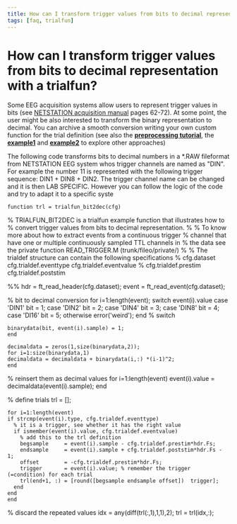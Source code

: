 ```yaml
---
title: How can I transform trigger values from bits to decimal representation with a trialfun?
tags: [faq, trialfun]
---
```


# How can I transform trigger values from bits to decimal representation with a trialfun?

Some EEG acquisition systems allow users to represent trigger values in bits (see [NETSTATION acquisition manual](http://cb3.unl.edu/dbrainlab/wp-content/uploads/sites/2/2013/12/Acquisition_Manual.pdf) pages 62-72). At some point, the user might be also interested to transform the binary representation to decimal. You can archive a smooth conversion writing your own custom function for the trial definition (see also the **[preprocessing tutorial](/tutorial/preprocessing#use_your_own_function_for_trial_selection)**, the **[example1](/example/detect_the_muscle_activity_in_an_emg_channel_and_use_that_as_trial_definition)** and **[example2](/example/making_your_own_trialfun_for_conditional_trial_definition)** to explore other approaches) 

The following code transforms bits to decimal numbers in a *.RAW fileformat from NETSTATION EEG system whos trigger channels are named as "DIN". For example the number 11 is represented with the following trigger sequence: DIN1 + DIN8 + DIN2. The trigger channel name can be changed and it is then LAB SPECIFIC. However you can follow the logic of the code and try to adapt it to a specific syste

    function trl = trialfun_bit2dec(cfg)
  
  % TRIALFUN_BIT2DEC is a trialfun example function that illustrates how to
  % convert trigger values from bits to decimal representation.
  %
  % To know more about how to extract events from a continuous trigger
  % channel that have one or multiple continuously sampled TTL channels in
  % the data see the private function READ_TRIGGER.M (trunk/fileo/private/)
  %
  % The trialdef structure can contain the following specifications
  % cfg.dataset cfg.trialdef.eventtype cfg.trialdef.eventvalue
  % cfg.trialdef.prestim cfg.trialdef.poststim
  
  %%
    hdr   = ft_read_header(cfg.dataset);
    event = ft_read_event(cfg.dataset);
  
  % bit to decimal conversion
    for i=1:length(event);
    switch event(i).value
      case 'DIN1'
        bit = 1;
      case 'DIN2'
        bit = 2;
      case 'DIN4'
        bit = 3;
      case 'DIN8'
        bit = 4;
      case 'DI16'
        bit = 5;
      otherwise
        error('weird');
    end % switch
    
    binarydata(bit, event(i).sample) = 1;
    end
  
    decimaldata = zeros(1,size(binarydata,2));
    for i=1:size(binarydata,1)
    decimaldata = decimaldata + binarydata(i,:) *(i-1)^2;
    end
  
  % reinsert them as decimal values
    for i=1:length(event)
    event(i).value = decimaldata(event(i).sample);
    end
   
  % define trials
    trl = [];
  
    for i=1:length(event)
    if strcmp(event(i).type, cfg.trialdef.eventtype)
      % it is a trigger, see whether it has the right value
      if ismember(event(i).value, cfg.trialdef.eventvalue)
        % add this to the trl definition
        begsample     = event(i).sample - cfg.trialdef.prestim*hdr.Fs;
        endsample     = event(i).sample + cfg.trialdef.poststim*hdr.Fs - 1;
        offset        = -cfg.trialdef.prestim*hdr.Fs;  
        trigger       = event(i).value; % remember the trigger (=condition) for each trial
        trl(end+1, :) = [round([begsample endsample offset])  trigger]; 
      end
    end
    end
  
  % discard the repeated values
    idx = any(diff(trl(:,1),1,1),2);
    trl = trl(idx,:);

